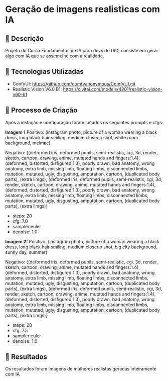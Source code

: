 # Geração de imagens realisticas com IA

## 📒 Descrição
Projeto do Curso Fundamentos de IA para devs do DIO, consiste em gerar algo com IA que se assemelhe com a realidade.

## 🤖 Tecnologias Utilizadas

 - ConfyUI: https://github.com/comfyanonymous/ComfyUI.git 
 - Realistic Vision V6.0 B1: https://civitai.com/models/4201/realistic-vision-v60-b1

## 🧐 Processo de Criação
Após a instação e configuração foram setados os seguintes prompts e cfgs:

**Imagem 1**
Positivo: (instagram photo, picture of a woman wearing a black dress, long black hair smiling, medium closeup shot, white room background, melmac)

Negativo: {(deformed iris, deformed pupils, semi-realistic, cgi, 3d, render, sketch, cartoon, drawing, anime, mutated hands and fingers:1.4), (deformed, distorted, disfigured:1.3), poorly drawn, bad anatomy, wrong anatomy, extra limb, missing limb, floating limbs, disconnected limbs, mutation, mutated, ugly, disgusting, amputation, cartoon, (duplicated body parts), (extra limgs), (deformed iris, deformed pupils, semi-realistic, cgi, 3d, render, sketch, cartoon, drawing, anime, mutated hands and fingers:1.4), (deformed, distorted, disfigured:1.3), poorly drawn, bad anatomy, wrong anatomy, extra limb, missing limb, floating limbs, disconnected limbs, mutation, mutated, ugly, disgusting, amputation, cartoon, (duplicated body parts), (extra limgs)}

 - steps: 20 
 - cfg: 7.0 
 - sampler:euler 
 - denoise: 1.0

**Imagem 2:**
Positivo: (instagram photo, picture of a woman wearing a black dress, long black hair smiling, medium closeup shot, big city background, sunny day, summer)

Negativo: {(deformed iris, deformed pupils, semi-realistic, cgi, 3d, render, sketch, cartoon, drawing, anime, mutated hands and fingers:1.4), (deformed, distorted, disfigured:1.3), poorly drawn, bad anatomy, wrong anatomy, extra limb, missing limb, floating limbs, disconnected limbs, mutation, mutated, ugly, disgusting, amputation, cartoon, (duplicated body parts), (extra limgs), (deformed iris, deformed pupils, semi-realistic, cgi, 3d, render, sketch, cartoon, drawing, anime, mutated hands and fingers:1.4), (deformed, distorted, disfigured:1.3), poorly drawn, bad anatomy, wrong anatomy, extra limb, missing limb, floating limbs, disconnected limbs, mutation, mutated, ugly, disgusting, amputation, cartoon, (duplicated body parts), (extra limgs)}

 - steps: 20 
 - cfg: 7.5 
 - sampler:euler 
 - denoise: 1.0

## 🚀 Resultados
Os resultados foram imagens de mulheres realistas geradas inteiramente com IA
